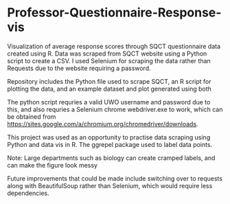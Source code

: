 # Professor-Questionnaire-Response-vis
Visualization of average response scores through SQCT questionnaire data created using R.
Data was scraped from SQCT website using a Python script to create a CSV. I used Selenium for scraping the data rather than Requests due to the website requiring a password.  

Repository includes the Python file used to scrape SQCT, an R script for plotting the data, and an example dataset and plot generated using both

The python script requries a valid UWO username and password due to this, and also requries a Selenium chrome webdriver.exe to work, which can be obtained from https://sites.google.com/a/chromium.org/chromedriver/downloads.

This project was used as an opportunity to practise data scraping using Python and data vis in R. The ggrepel package used to label data points.

Note: Large departments such as biology can create cramped labels, and can make the figure look messy

Future improvements that could be made include switching over to requests along with BeautifulSoup rather than Selenium, which would require less dependencies.
